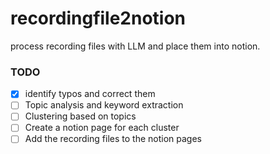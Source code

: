 # recordingfile2notion
process recording files with LLM and place them into notion.

### TODO
- [x] identify typos and correct them
- [ ] Topic analysis and keyword extraction
- [ ] Clustering based on topics
- [ ] Create a notion page for each cluster
- [ ] Add the recording files to the notion pages
